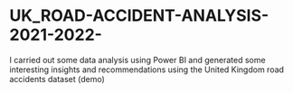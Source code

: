 # UK_ROAD-ACCIDENT-ANALYSIS-2021-2022-
 I carried out some data analysis using Power BI and generated some interesting insights and recommendations using the United Kingdom road accidents dataset (demo)
